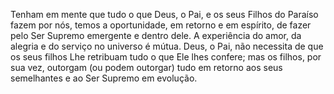 ﻿Tenham em mente que tudo o que Deus, o Pai, e os seus Filhos do Paraíso fazem por nós, temos a oportunidade, em retorno e em espírito, de fazer pelo Ser Supremo emergente e dentro dele. A experiência do amor, da alegria e do serviço no universo é mútua. Deus, o Pai, não necessita de que os seus filhos Lhe retribuam tudo o que Ele lhes confere; mas os filhos, por sua vez, outorgam (ou podem outorgar) tudo em retorno aos seus semelhantes e ao Ser Supremo em evolução.
